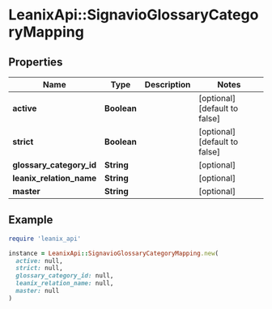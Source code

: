 # LeanixApi::SignavioGlossaryCategoryMapping

## Properties

| Name | Type | Description | Notes |
| ---- | ---- | ----------- | ----- |
| **active** | **Boolean** |  | [optional][default to false] |
| **strict** | **Boolean** |  | [optional][default to false] |
| **glossary_category_id** | **String** |  | [optional] |
| **leanix_relation_name** | **String** |  | [optional] |
| **master** | **String** |  | [optional] |

## Example

```ruby
require 'leanix_api'

instance = LeanixApi::SignavioGlossaryCategoryMapping.new(
  active: null,
  strict: null,
  glossary_category_id: null,
  leanix_relation_name: null,
  master: null
)
```

